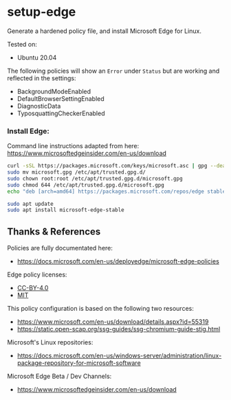# setup-edge

Generate a hardened policy file, and install Microsoft Edge for Linux.

Tested on:
* Ubuntu 20.04

The following policies will show an `Error` under `Status` but are working and reflected in the settings:

- BackgroundModeEnabled
- DefaultBrowserSettingEnabled
- DiagnosticData
- TyposquattingCheckerEnabled

### Install Edge:

Command line instructions adapted from here: <https://www.microsoftedgeinsider.com/en-us/download>

```bash
curl -sSL https://packages.microsoft.com/keys/microsoft.asc | gpg --dearmor > microsoft.gpg
sudo mv microsoft.gpg /etc/apt/trusted.gpg.d/
sudo chown root:root /etc/apt/trusted.gpg.d/microsoft.gpg
sudo chmod 644 /etc/apt/trusted.gpg.d/microsoft.gpg
echo "deb [arch=amd64] https://packages.microsoft.com/repos/edge stable main" | sudo tee /etc/apt/sources.list.d/microsoft-edge-stable.list > /dev/null

sudo apt update
sudo apt install microsoft-edge-stable
```

## Thanks & References

Policies are fully documentated here:
- <https://docs.microsoft.com/en-us/deployedge/microsoft-edge-policies>

Edge policy licenses:
- [CC-BY-4.0](https://github.com/MicrosoftDocs/Edge-Enterprise/blob/public/LICENSE)
- [MIT](https://github.com/MicrosoftDocs/Edge-Enterprise/blob/public/LICENSE-CODE)

This policy configuration is based on the following two resources:
- <https://www.microsoft.com/en-us/download/details.aspx?id=55319>
- <https://static.open-scap.org/ssg-guides/ssg-chromium-guide-stig.html>

Microsoft's Linux repositories:
- <https://docs.microsoft.com/en-us/windows-server/administration/linux-package-repository-for-microsoft-software>

Microsoft Edge Beta / Dev Channels:
- <https://www.microsoftedgeinsider.com/en-us/download>
